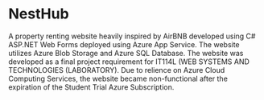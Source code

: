 # NestHub
A property renting website heavily inspired by AirBNB developed using C# ASP.NET Web Forms deployed using Azure App Service. The website utilizes Azure Blob Storage and Azure SQL Database. The website was developed as a final project requirement for IT114L (WEB SYSTEMS AND TECHNOLOGIES (LABORATORY). Due to relience on Azure Cloud Computing Services, the website became non-functional after the expiration of the Student Trial Azure Subscription.
